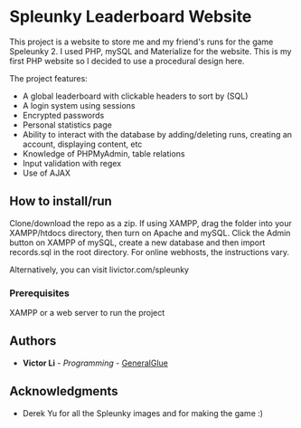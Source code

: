 # Spleunky Leaderboard Website

This project is a website to store me and my friend's runs for the game Speleunky 2. I used PHP, mySQL and Materialize for the website. This is my first PHP website so I decided to use a procedural design here.

The project features:
- A global leaderboard with clickable headers to sort by (SQL)
- A login system using sessions
- Encrypted passwords
- Personal statistics page
- Ability to interact with the database by adding/deleting runs, creating an account, displaying content, etc
- Knowledge of PHPMyAdmin, table relations
- Input validation with regex
- Use of AJAX
 
## How to install/run

Clone/download the repo as a zip. If using XAMPP, drag the folder into your XAMPP/htdocs directory, then turn on Apache and mySQL.
Click the Admin button on XAMPP of mySQL, create a new database and then import records.sql in the root directory. For online webhosts,
the instructions vary.

Alternatively, you can visit livictor.com/spleunky

### Prerequisites

XAMPP or a web server to run the project

## Authors

* **Victor Li** - *Programming* - [GeneralGlue](https://github.com/gglue)

## Acknowledgments

* Derek Yu for all the Spleunky images and for making the game :)
